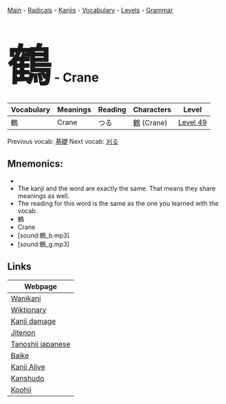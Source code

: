 <style> bigfont {font-size: 100px}</style>
[Main](../README.md) -
[Radicals](../radicals.md) -
[Kanjis](../kanjis.md) -
[Vocabulary](../vocabulary.md) -
[Levels](../levels.md) -
[Grammar](../grammar.md)
# <bigfont> 鶴</bigfont> - Crane 

| Vocabulary | Meanings | Reading | Characters | Level |
| --- | --- | --- | --- | --- |
| 鶴 | Crane | つる |  [鶴](../kanjis/鶴.md) (Crane) | [Level 49](../levels/wk_level49.md) |

Previous vocab: [基礎](基礎.md) Next vocab: [刈る](刈る.md) 

## Mnemonics:

* 
* The kanji and the word are exactly the same. That means they share meanings as well.
* The reading for this word is the same as the one you learned with the vocab.
* 鶴
* Crane
* [sound:鶴_b.mp3]
* [sound:鶴_g.mp3]


## Links 

| Webpage |
| --- |
| [Wanikani          ](https://www.wanikani.com/kanji/鶴) |
| [Wiktionary        ](https://en.wiktionary.org/wiki/鶴) |
| [Kanji damage      ](http://www.kanjidamage.com/kanji/search?utf8=✓&q=鶴) |
| [Jitenon           ](https://jitenon.com/kanji/鶴) |
| [Tanoshii japanese ](https://www.tanoshiijapanese.com/dictionary/kanji.cfm?k=鶴) |
| [Baike             ](https://baike.baidu.com/item/鶴) |
| [Kanji Alive       ](https://app.kanjialive.com/鶴) |
| [Kanshudo          ](https://www.kanshudo.com/searchmn?q=鶴) |
| [Koohii            ](https://kanji.koohii.com/study/kanji/鶴) |
